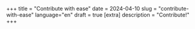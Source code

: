 +++
title = "Contribute with ease"
date = 2024-04-10
slug = "contribute-with-ease"
language="en"
draft = true
[extra]
description = "Contribute!"
+++